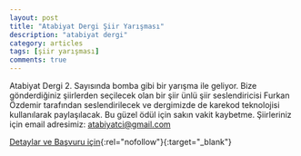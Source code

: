 ```yaml
---
layout: post
title: "Atabiyat Dergi Şiir Yarışması"
description: "atabiyat dergi"
category: articles
tags: [şiir yarışması]
comments: true
---
```


Atabiyat Dergi 2. Sayısında bomba gibi bir yarışma ile geliyor. Bize gönderdiğiniz şiirlerden seçilecek olan bir şiir ünlü şiir seslendiricisi  Furkan Özdemir tarafından seslendirilecek ve dergimizde de karekod teknolojisi kullanılarak paylaşılacak.
Bu güzel ödül için sakın vakit kaybetme. Şiirleriniz için email adresimiz: atabiyatci@gmail.com

[Detaylar ve Başvuru için](https://twitter.com/atabiyatdergi/status/1088722626502189056?utm_source=edebiyatyarismalari.com&utm_medium=affiliate){:rel="nofollow"}{:target="_blank"}